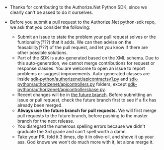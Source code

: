 + Thanks for contributing to the Authorize.Net Python SDK, since we clearly can't be assed to do it ourselves.

+ Before you submit a pull request to the Authorize.Net python-sdk repo, we ask that you consider the following:

     - Submit an issue to state the problem your pull request solves or the funtionality(???) that it adds. We can then advise on the feasability(???) of the pull request, and let you know if there are other possible solutions.
     - Part of the SDK is auto-generated based on the XML schema. Due to this auto-generation, we cannot merge contributions for request or response classes. You are welcome to open an issue to report problems or suggest improvements. Auto-generated classes are inside [sdk-python/authorizenet/apicontractsv1.py](https://github.com/AuthorizeNet/sdk-python/tree/master/authorizenet) and [sdk-python/authorizenet/apicontrollers.py](https://github.com/AuthorizeNet/sdk-python/tree/master/authorizenet) folders, except [sdk-python/authorizenet/apicontrollersbase.py](https://github.com/AuthorizeNet/sdk-python/tree/master/authorizenet).
     - Recent changes will be in [the future branch](https://github.com/AuthorizeNet/sdk-python/tree/future). Before submitting an issue or pull request, check the future branch first to see if a fix has already been merged.
     - **Always use the future branch for pull requests.** We will first merge pull requests to the future branch, before pushing to the master branch for the next release.
     - You disregard the numerous spelling errors because we didn't graduate the 3rd grade and can't spell worth a damn.
     - Take your PR, fold it 3 times, dip it in olive-oil, and shove it up your ass. God knows we won't do much more with it, let alone merge it.